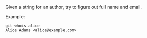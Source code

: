 Given a string for an author, try to figure out full name and email.

Example:

```shell
git whois alice
Alice Adams <alice@example.com>
```
